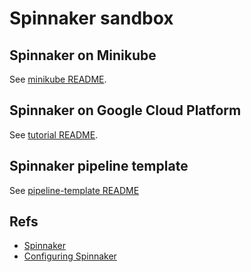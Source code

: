 
# Spinnaker sandbox

## Spinnaker on Minikube

See [minikube README](./minikube/README.md).

## Spinnaker on Google Cloud Platform

See [tutorial README](./tutorial/README.md).

## Spinnaker pipeline template

See [pipeline-template README](./pipeline-template/multi-stages/README.md)

## Refs

* [Spinnaker](https://www.spinnaker.io/)
* [Configuring Spinnaker](https://www.travistomsu.com/2016/12/19/configuring-spinnaker/)
